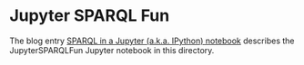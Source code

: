 # Jupyter SPARQL Fun
The blog entry [SPARQL in a Jupyter (a.k.a. IPython) notebook](http://www.bobdc.com/blog/sparql-in-a-jupyter-aka-ipytho/) describes the JupyterSPARQLFun Jupyter notebook in this directory.
